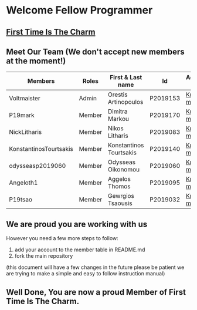 # Welcome Fellow Programmer
## [First Time Is The Charm](https://github.com/First-Time-is-the-Charm)
## Meet Our Team (We don't accept new members at the moment!)


|Members|Roles|First & Last name| Id |Account link|
|-------|-----|-----------------|-----------|-------|
|Voltmaister|Admin| Orestis Artinopoulos|P2019153|[Know me!](https://github.com/voltmaister)|
|P19mark|Member|Dimitra Markou|P2019170|[Know me!](https://github.com/p19mark)|
|NickLitharis|Member|Nikos Litharis|P2019083|[Know me!](https://github.com/NickLitharis)|
|KonstantinosTourtsakis|Member|Konstantinos Tourtsakis|P2019140|[Know me!](https://github.com/KonstantinosTourtsakis)|
|odysseasp2019060|Member|Odysseas Oikonomou|P2019060|[Know me!](https://github.com/odysseasp2019060/)|
|Angeloth1|Member|Aggelos Thomos|P2019095|[Know me!](https://github.com/Angeloth1)|
|P19tsao|Member|Gewrgios Tsaousis|P2019032|[Know me!](https://github.com/p19tsao)|
## We are proud you are working with us
However you need a few more steps to follow:

1. add your account to the member table in README.md
2. fork the main repository

(this document will have a few changes in the future please be patient we are trying to make a simple and easy to follow instruction manual)

## Well Done, You are now a proud Member of First Time Is The Charm.
